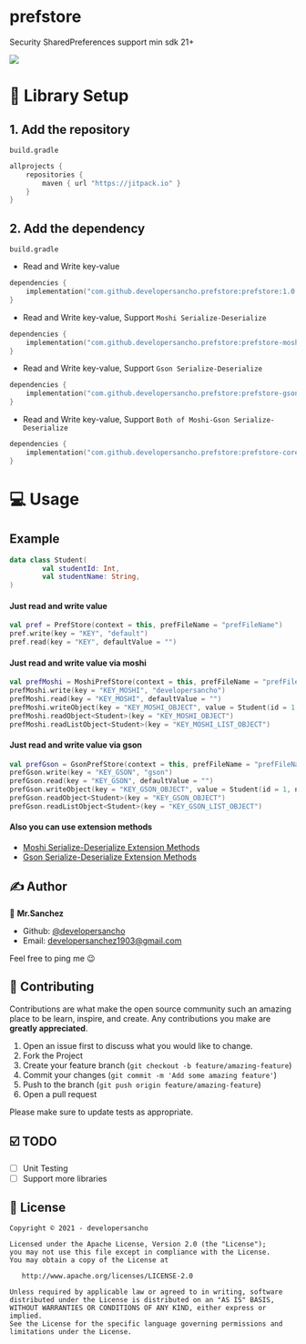 # prefstore
Security SharedPreferences support min sdk 21+

[![](https://jitpack.io/v/developersancho/prefstore.svg)](https://jitpack.io/#developersancho/prefstore)

# 🏃 Library Setup
## 1. Add the repository
`build.gradle`
```groovy
allprojects {
    repositories {
        maven { url "https://jitpack.io" }
    }
}
```

## 2. Add the dependency
`build.gradle`
* Read and Write key-value
````kotlin
dependencies {
    implementation("com.github.developersancho.prefstore:prefstore:1.0.0-alpha02")
}
````
* Read and Write key-value, Support `Moshi Serialize-Deserialize`
````kotlin
dependencies {
    implementation("com.github.developersancho.prefstore:prefstore-moshi:1.0.0-alpha02")
}
````
* Read and Write key-value, Support `Gson Serialize-Deserialize`
````kotlin
dependencies {
    implementation("com.github.developersancho.prefstore:prefstore-gson:1.0.0-alpha02")
}
````
* Read and Write key-value, Support `Both of Moshi-Gson Serialize-Deserialize`
````kotlin
dependencies {
    implementation("com.github.developersancho.prefstore:prefstore-core:1.0.0-alpha02")
}
````
# 💻 Usage
## Example
```kotlin
data class Student(
        val studentId: Int,
        val studentName: String,
)
```
#### Just read and write value
```kotlin
val pref = PrefStore(context = this, prefFileName = "prefFileName")
pref.write(key = "KEY", "default")
pref.read(key = "KEY", defaultValue = "")
```

#### Just read and write value via moshi
```kotlin
val prefMoshi = MoshiPrefStore(context = this, prefFileName = "prefFileName_moshi")
prefMoshi.write(key = "KEY_MOSHI", "developersancho")
prefMoshi.read(key = "KEY_MOSHI", defaultValue = "")
prefMoshi.writeObject(key = "KEY_MOSHI_OBJECT", value = Student(id = 1, name = "moshi"))
prefMoshi.readObject<Student>(key = "KEY_MOSHI_OBJECT")
prefMoshi.readListObject<Student>(key = "KEY_MOSHI_LIST_OBJECT")
```

#### Just read and write value via gson
```kotlin
val prefGson = GsonPrefStore(context = this, prefFileName = "prefFileName_gson")
prefGson.write(key = "KEY_GSON", "gson")
prefGson.read(key = "KEY_GSON", defaultValue = "")
prefGson.writeObject(key = "KEY_GSON_OBJECT", value = Student(id = 1, name = "gson"))
prefGson.readObject<Student>(key = "KEY_GSON_OBJECT")
prefGson.readListObject<Student>(key = "KEY_GSON_LIST_OBJECT")
```
#### Also you can use extension methods
* <a href="https://github.com/developersancho/prefstore/blob/master/prefstore-moshi/src/main/java/me/developersancho/prefstore/moshi/GetMoshiExt.kt" target="_blank">Moshi Serialize-Deserialize Extension Methods</a>
* <a href="https://github.com/developersancho/prefstore/blob/master/prefstore-gson/src/main/java/me/developersancho/prefstore/gson/GetGsonExt.kt" target="_blank">Gson Serialize-Deserialize Extension Methods</a>

## ✍️ Author

👤 **Mr.Sanchez**

* Github: <a href="https://github.com/developersancho" target="_blank">@developersancho</a>
* Email: developersanchez1903@gmail.com

Feel free to ping me 😉

## 🤝 Contributing

Contributions are what make the open source community such an amazing place to be learn, inspire, and create. Any
contributions you make are **greatly appreciated**.

1. Open an issue first to discuss what you would like to change.
1. Fork the Project
1. Create your feature branch (`git checkout -b feature/amazing-feature`)
1. Commit your changes (`git commit -m 'Add some amazing feature'`)
1. Push to the branch (`git push origin feature/amazing-feature`)
1. Open a pull request

Please make sure to update tests as appropriate.

## ☑️ TODO

- [ ] Unit Testing
- [ ] Support more libraries

## 📝 License

```
Copyright © 2021 - developersancho

Licensed under the Apache License, Version 2.0 (the "License");
you may not use this file except in compliance with the License.
You may obtain a copy of the License at

   http://www.apache.org/licenses/LICENSE-2.0

Unless required by applicable law or agreed to in writing, software
distributed under the License is distributed on an "AS IS" BASIS,
WITHOUT WARRANTIES OR CONDITIONS OF ANY KIND, either express or implied.
See the License for the specific language governing permissions and
limitations under the License.
```
